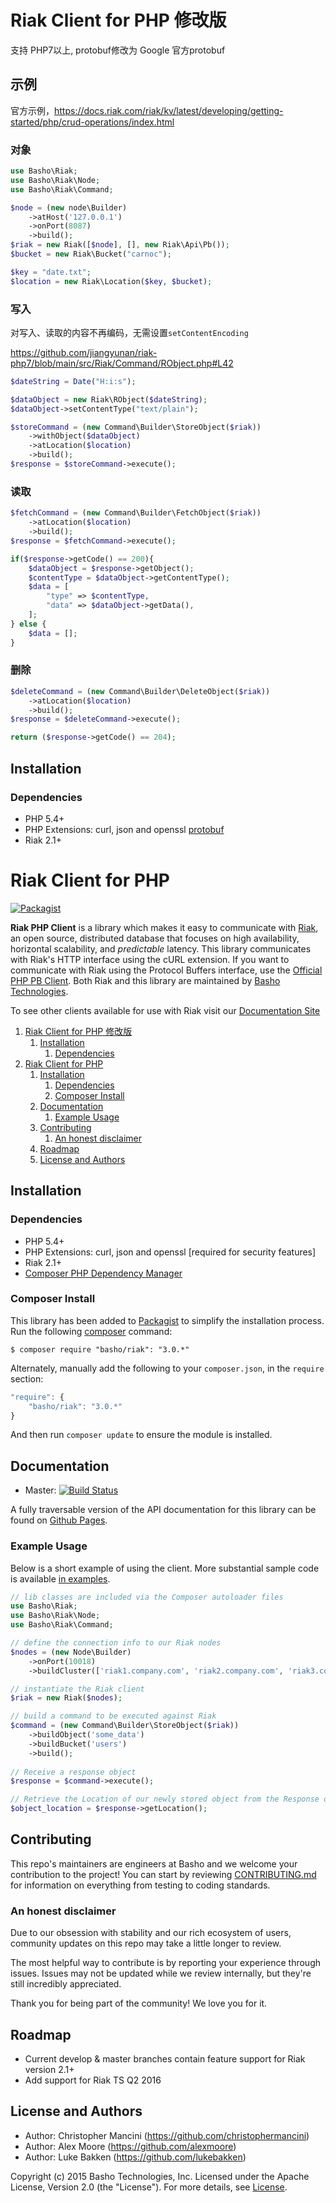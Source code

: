 # Riak Client for PHP 修改版
支持 PHP7以上, protobuf修改为 Google 官方protobuf

## 示例

官方示例，https://docs.riak.com/riak/kv/latest/developing/getting-started/php/crud-operations/index.html

### 对象

```php
use Basho\Riak;
use Basho\Riak\Node;
use Basho\Riak\Command;

$node = (new node\Builder)
    ->atHost('127.0.0.1')
    ->onPort(8087)
    ->build();
$riak = new Riak([$node], [], new Riak\Api\Pb());
$bucket = new Riak\Bucket("carnoc");

$key = "date.txt";
$location = new Riak\Location($key, $bucket);
```

### 写入

对写入、读取的内容不再编码，无需设置`setContentEncoding`

https://github.com/jiangyunan/riak-php7/blob/main/src/Riak/Command/RObject.php#L42

```php
$dateString = Date("H:i:s");

$dataObject = new Riak\RObject($dateString);
$dataObject->setContentType("text/plain");

$storeCommand = (new Command\Builder\StoreObject($riak))
    ->withObject($dataObject)
    ->atLocation($location)
    ->build();
$response = $storeCommand->execute();
```        

### 读取

```php
$fetchCommand = (new Command\Builder\FetchObject($riak))
    ->atLocation($location)
    ->build();
$response = $fetchCommand->execute();

if($response->getCode() == 200){
    $dataObject = $response->getObject();
    $contentType = $dataObject->getContentType();
    $data = [
        "type" => $contentType,
        "data" => $dataObject->getData(),
    ];
} else {
    $data = [];
}
```

### 删除

```php
$deleteCommand = (new Command\Builder\DeleteObject($riak))
    ->atLocation($location)
    ->build();
$response = $deleteCommand->execute();

return ($response->getCode() == 204);
```

## Installation
### Dependencies
- PHP 5.4+
- PHP Extensions: curl, json and openssl [protobuf](https://pecl.php.net/package/protobuf)
- Riak 2.1+


# Riak Client for PHP

[![Packagist](https://img.shields.io/packagist/v/basho/riak.svg?maxAge=2592000)](https://packagist.org/packages/basho/riak)

**Riak PHP Client** is a library which makes it easy to communicate with [Riak](http://basho.com/riak/), an open source, distributed database that focuses on high availability, horizontal scalability, and *predictable*
latency. This library communicates with Riak's HTTP interface using the cURL extension. If you want to communicate with Riak using the Protocol Buffers interface, use the [Official PHP PB Client](https://github.com/basho/riak-phppb-client). Both Riak and this library are maintained by [Basho Technologies](http://www.basho.com/). 

To see other clients available for use with Riak visit our [Documentation Site](http://docs.basho.com/riak/latest/dev/using/libraries)


1. [Riak Client for PHP 修改版](#riak-client-for-php-修改版)
   1. [Installation](#installation)
      1. [Dependencies](#dependencies)
2. [Riak Client for PHP](#riak-client-for-php)
   1. [Installation](#installation-1)
      1. [Dependencies](#dependencies-1)
      2. [Composer Install](#composer-install)
   2. [Documentation](#documentation)
      1. [Example Usage](#example-usage)
   3. [Contributing](#contributing)
      1. [An honest disclaimer](#an-honest-disclaimer)
   4. [Roadmap](#roadmap)
   5. [License and Authors](#license-and-authors)


## Installation

### Dependencies
- PHP 5.4+
- PHP Extensions: curl, json and openssl [required for security features]
- Riak 2.1+
- [Composer PHP Dependency Manager](https://getcomposer.org/)

### Composer Install

This library has been added to [Packagist](https://packagist.org/packages/basho/) to simplify the installation process. Run the following [composer](https://getcomposer.org/) command:

```console
$ composer require "basho/riak": "3.0.*"
```

Alternately, manually add the following to your `composer.json`, in the `require` section:

```javascript
"require": {
    "basho/riak": "3.0.*"
}
```

And then run `composer update` to ensure the module is installed.

## Documentation

* Master: [![Build Status](https://secure.travis-ci.org/basho/riak-php-client.png?branch=master)](http://travis-ci.org/basho/riak-php-client)

A fully traversable version of the API documentation for this library can be found on [Github Pages](http://basho.github.io/riak-php-client). 

### Example Usage

Below is a short example of using the client. More substantial sample code is available [in examples](/examples).

```php
// lib classes are included via the Composer autoloader files
use Basho\Riak;
use Basho\Riak\Node;
use Basho\Riak\Command;

// define the connection info to our Riak nodes
$nodes = (new Node\Builder)
    ->onPort(10018)
    ->buildCluster(['riak1.company.com', 'riak2.company.com', 'riak3.company.com',]);

// instantiate the Riak client
$riak = new Riak($nodes);

// build a command to be executed against Riak
$command = (new Command\Builder\StoreObject($riak))
    ->buildObject('some_data')
    ->buildBucket('users')
    ->build();
    
// Receive a response object
$response = $command->execute();

// Retrieve the Location of our newly stored object from the Response object
$object_location = $response->getLocation();
```

## Contributing

This repo's maintainers are engineers at Basho and we welcome your contribution to the project! You can start by reviewing [CONTRIBUTING.md](CONTRIBUTING.md) for information on everything from testing to coding standards.

### An honest disclaimer

Due to our obsession with stability and our rich ecosystem of users, community updates on this repo may take a little longer to review. 

The most helpful way to contribute is by reporting your experience through issues. Issues may not be updated while we review internally, but they're still incredibly appreciated.

Thank you for being part of the community! We love you for it. 

## Roadmap

* Current develop & master branches contain feature support for Riak version 2.1+
* Add support for Riak TS Q2 2016

## License and Authors

* Author: Christopher Mancini (https://github.com/christophermancini)
* Author: Alex Moore (https://github.com/alexmoore)
* Author: Luke Bakken (https://github.com/lukebakken)

Copyright (c) 2015 Basho Technologies, Inc. Licensed under the Apache License, Version 2.0 (the "License"). For more details, see [License](License).
